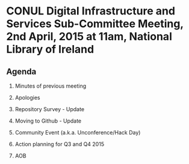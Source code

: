 # CONUL Digital Infrastructure and Services Sub-Committee Meeting, 2nd April, 2015 at 11am, National Library of Ireland

## Agenda

1. Minutes of previous meeting

2. Apologies

3. Repository Survey - Update

4. Moving to Github - Update

4. Community Event (a.k.a. Unconference/Hack Day)

5. Action planning for Q3 and Q4 2015

6. AOB
